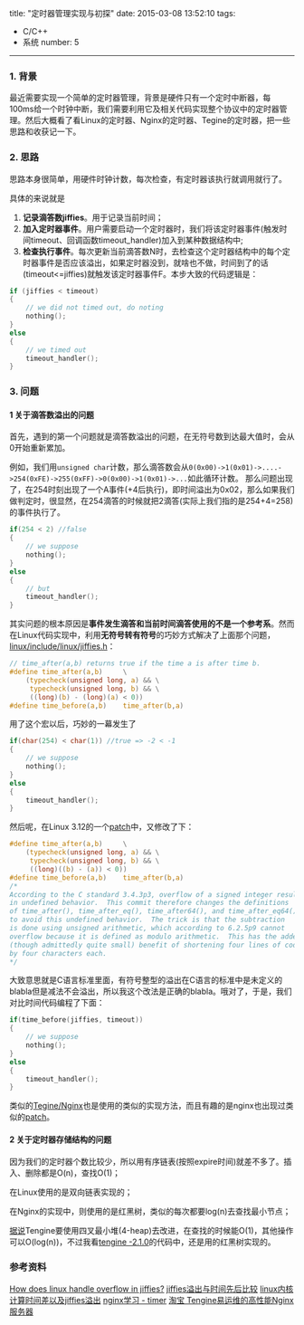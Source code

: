 title: "定时器管理实现与初探"
date: 2015-03-08 13:52:10
tags:
  - C/C++
  - 系统
number: 5
---

### 1. 背景

最近需要实现一个简单的定时器管理，背景是硬件只有一个定时中断器，每100ms给一个时钟中断，我们需要利用它及相关代码实现整个协议中的定时器管理。然后大概看了看Linux的定时器、Nginx的定时器、Tegine的定时器，把一些思路和收获记一下。
### 2. 思路

思路本身很简单，用硬件时钟计数，每次检查，有定时器该执行就调用就行了。

具体的来说就是
1. **记录滴答数jiffies**。用于记录当前时间；
2. **加入定时器事件**。用户需要启动一个定时器时，我们将该定时器事件(触发时间timeout、回调函数timeout_handler)加入到某种数据结构中;
3. **检查执行事件**。每次更新当前滴答数N时，去检查这个定时器结构中的每个定时器事件是否应该溢出，如果定时器没到，就啥也不做，时间到了的话(timeout<=jiffies)就触发该定时器事件F。本步大致的代码逻辑是：

``` c
if (jiffies < timeout)
{
    // we did not timed out, do noting
    nothing();
}
else
{
    // we timed out
    timeout_handler();
}
```
### 3. 问题
#### 1 关于滴答数溢出的问题

首先，遇到的第一个问题就是滴答数溢出的问题，在无符号数到达最大值时，会从0开始重新累加。

例如，我们用`unsigned char`计数，那么滴答数会从`0(0x00)->1(0x01)->....->254(0xFE)->255(0xFF)->0(0x00)->1(0x01)->...`如此循环计数。
那么问题出现了，在254时刻出现了一个A事件(+4后执行)，即时间溢出为0x02，那么如果我们做判定时，很显然，在254滴答的时候就把2滴答(实际上我们指的是254+4=258)的事件执行了。

``` c
if(254 < 2) //false
{
    // we suppose
    nothing();
}
else
{
    // but
    timeout_handler();
}
```

其实问题的根本原因是**事件发生滴答和当前时间滴答使用的不是一个参考系**。然而在Linux代码实现中，利用**无符号转有符号**的巧妙方式解决了上面那个问题，[linux/include/linux/jiffies.h](https://github.com/torvalds/linux/blob/4f671fe2f9523a1ea206f63fe60a7c7b3a56d5c7/include/linux/jiffies.h#L101)：

``` c
// time_after(a,b) returns true if the time a is after time b.
#define time_after(a,b)     \
    (typecheck(unsigned long, a) && \
     typecheck(unsigned long, b) && \
     ((long)(b) - (long)(a) < 0))
#define time_before(a,b)    time_after(b,a)
```

用了这个宏以后，巧妙的一幕发生了

``` c
if(char(254) < char(1)) //true => -2 < -1
{
    // we suppose
    nothing();
}
else
{
    timeout_handler();
}
```

然后呢，在Linux 3.12的一个[patch](https://github.com/torvalds/linux/commit/5a581b367b5df0531265311fc681c2abd377e5e6#diff-2610861e923003988c4c2aa213affc7d)中，又修改了下：

``` c
#define time_after(a,b)     \
    (typecheck(unsigned long, a) && \
     typecheck(unsigned long, b) && \
     ((long)((b) - (a)) < 0))
#define time_before(a,b)    time_after(b,a)
/*
According to the C standard 3.4.3p3, overflow of a signed integer results
in undefined behavior.  This commit therefore changes the definitions
of time_after(), time_after_eq(), time_after64(), and time_after_eq64()
to avoid this undefined behavior.  The trick is that the subtraction
is done using unsigned arithmetic, which according to 6.2.5p9 cannot
overflow because it is defined as modulo arithmetic.  This has the added
(though admittedly quite small) benefit of shortening four lines of code
by four characters each.
*/
```

大致意思就是C语言标准里面，有符号整型的溢出在C语言的标准中是未定义的blabla但是减法不会溢出，所以我这个改法是正确的blabla。哦对了，于是，我们对比时间代码编程了下面：

``` c
if(time_before(jiffies, timeout))
{
    // we suppose
    nothing();
}
else
{
    timeout_handler();
}
```

类似的[Tegine/Nginx](https://github.com/alibaba/tengine/blob/master/src/event/ngx_event_timer.c#L98)也是使用的类似的实现方法，而且有趣的是nginx也出现过类似的[patch](https://github.com/alibaba/tengine/commit/246f4133f6a1048dce36d3e55a5c748228288da1#diff-646868bfaeca38df552b086ec7cbf4e0L70)。
#### 2 关于定时器存储结构的问题

因为我们的定时器个数比较少，所以用有序链表(按照expire时间)就差不多了。插入、删除都是O(n)，查找O(1)；

在Linux使用的是双向链表实现的；

在Nginx的实现中，则使用的是红黑树，类似的每次都要log(n)去查找最小节点；

[据说](tengine.taobao.org/download/programmer-201209-Tengine.pdf)Tengine要使用四叉最小堆(4-heap)去改进，在查找的时候能O(1)，其他操作可以O(log(n))，不过我看[tengine -2.1.0](https://github.com/alibaba/tengine/blob/tengine-2.1.0/src/event/ngx_event_timer.c)的代码中，还是用的红黑树实现的。
### 参考资料

[How does linux handle overflow in jiffies?](http://stackoverflow.com/questions/8206762/how-does-linux-handle-overflow-in-jiffies)
[jiffies溢出与时间先后比较](http://blog.chinaunix.net/uid-23215128-id-2521293.html)
[linux内核计算时间差以及jiffies溢出](http://blog.csdn.net/mrpre/article/details/27890415)
[nginx学习 - timer](http://www.cnblogs.com/xiaohuo/archive/2012/06/19/2555056.html)
[淘宝 Tengine易运维的高性能Nginx服务器](tengine.taobao.org/download/programmer-201209-Tengine.pdf)
